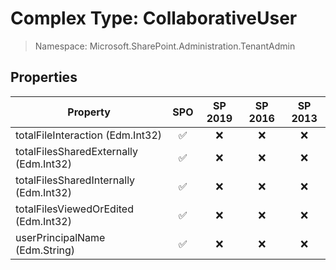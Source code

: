 # Complex Type: CollaborativeUser

> Namespace: Microsoft.SharePoint.Administration.TenantAdmin

## Properties

Property | SPO | SP 2019 | SP 2016 | SP 2013
----------|:---:|:-------:|:-------:|:-------:
totalFileInteraction (Edm.Int32) | ✅ | ❌ | ❌ | ❌
totalFilesSharedExternally (Edm.Int32) | ✅ | ❌ | ❌ | ❌
totalFilesSharedInternally (Edm.Int32) | ✅ | ❌ | ❌ | ❌
totalFilesViewedOrEdited (Edm.Int32) | ✅ | ❌ | ❌ | ❌
userPrincipalName (Edm.String) | ✅ | ❌ | ❌ | ❌
